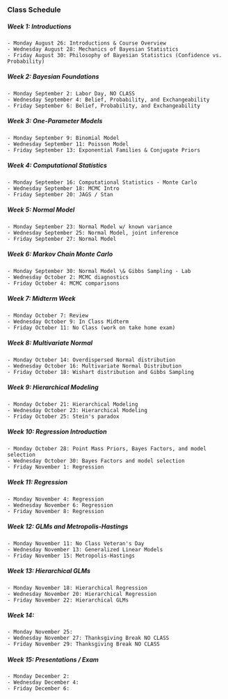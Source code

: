### Class Schedule

##### Week 1: Introductions
    - Monday August 26: Introductions & Course Overview
    - Wednesday August 28: Mechanics of Bayesian Statistics
    - Friday August 30: Philosophy of Bayesian Statistics (Confidence vs. Probability)

##### Week 2: Bayesian Foundations
    - Monday September 2: Labor Day, NO CLASS
    - Wednesday September 4: Belief, Probability, and Exchangeability 
    - Friday September 6: Belief, Probability, and Exchangeability

##### Week 3: One-Parameter Models
    - Monday September 9: Binomial Model
    - Wednesday September 11: Poisson Model
    - Friday September 13: Exponential Families & Conjugate Priors

##### Week 4: Computational Statistics
    - Monday September 16: Computational Statistics - Monte Carlo
    - Wednesday September 18: MCMC Intro
    - Friday September 20: JAGS / Stan

##### Week 5: Normal Model
    - Monday September 23: Normal Model w/ known variance 
    - Wednesday September 25: Normal Model, joint inference
    - Friday September 27: Normal Model

##### Week 6: Markov Chain Monte Carlo
    - Monday September 30: Normal Model \& Gibbs Sampling - Lab 
    - Wednesday October 2: MCMC diagnostics
    - Friday October 4: MCMC comparisons

##### Week 7: Midterm Week
    - Monday October 7: Review
    - Wednesday October 9: In Class Midterm
    - Friday October 11: No Class (work on take home exam)
    
##### Week 8: Multivariate Normal
    - Monday October 14: Overdispersed Normal distribution
    - Wednesday October 16: Multivariate Normal Distribution
    - Friday October 18: Wishart distribution and Gibbs Sampling    

##### Week 9: Hierarchical Modeling
    - Monday October 21: Hierarchical Modeling 
    - Wednesday October 23: Hierarchical Modeling
    - Friday October 25: Stein's paradox    

##### Week 10: Regression Introduction
    - Monday October 28: Point Mass Priors, Bayes Factors, and model selection 
    - Wednesday October 30: Bayes Factors and model selection 
    - Friday November 1: Regression    

##### Week 11: Regression 
    - Monday November 4: Regression
    - Wednesday November 6: Regression
    - Friday November 8: Regression    

##### Week 12: GLMs and Metropolis-Hastings 
    - Monday November 11: No Class Veteran's Day
    - Wednesday November 13: Generalized Linear Models
    - Friday November 15: Metropolis-Hastings    

##### Week 13: Hierarchical GLMs 
    - Monday November 18: Hierarchical Regression 
    - Wednesday November 20: Hierarchical Regression
    - Friday November 22: Hierarchical GLMs   

##### Week 14:  
    - Monday November 25: 
    - Wednesday November 27: Thanksgiving Break NO CLASS
    - Friday November 29: Thanksgiving Break NO CLASS  

##### Week 15: Presentations / Exam
    - Monday December 2: 
    - Wednesday December 4: 
    - Friday December 6: 
